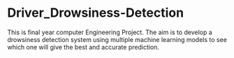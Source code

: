 # Driver_Drowsiness-Detection
This is final year computer Engineering Project. The aim is to develop a drowsiness detection system using multiple machine learning models to see which one will give the best and accurate prediction.
